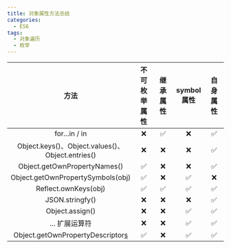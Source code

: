 ```yaml
---
title: 对象属性方法总结
categories: 
  - ES6
tags: 
  - 对象遍历
  - 枚举
---
```


|                       方法                       | 不可枚举属性 | 继承属性 | symbol属性 | 自身属性 |
| :----------------------------------------------: | :----------: | :------: | :--------: | :------: |
|                  for...in / in                   |      ❌       |    ✅     |     ❌      |    ✅     |
| Object.keys()、Object.values()、Object.entries() |      ❌       |    ❌     |     ❌      |    ✅     |
|           Object.getOwnPropertyNames()           |      ✅       |    ❌     |     ❌      |    ✅     |
|        Object.getOwnPropertySymbols(obj)         |      ✅       |    ❌     |     ✅      |    ❌     |
|               Reflect.ownKeys(obj)               |      ✅       |    ✅     |     ✅      |    ✅     |
|                 JSON.stringfy()                  |      ❌       |    ❌     |     ❌      |    ✅     |
|                 Object.assign()                  |      ❌       |    ❌     |     ✅      |    ✅     |
|                  ... 扩展运算符                  |      ❌       |    ❌     |     ✅      |    ✅     |
|       Object.getOwnPropertyDescriptor[s]()       |      ✅       |    ❌     |     ✅      |    ✅     |


<style>
table th:nth-of-type(1){
  width: 40%;
}
table th:nth-of-type(2){
width: 15%;
}
table th:nth-of-type(3){
width: 15%;
}
table th:nth-of-type(4){
width: 15%;
}
table th:nth-of-type(5){
width: 15%;
}
</style>